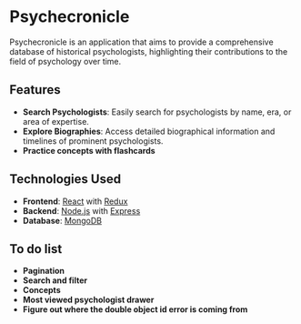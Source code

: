 # Psychecronicle

Psychecronicle is an application that aims to provide a comprehensive database of historical psychologists, highlighting their contributions to the field of psychology over time.

## Features

- **Search Psychologists**: Easily search for psychologists by name, era, or area of expertise.
- **Explore Biographies**: Access detailed biographical information and timelines of prominent psychologists.
- **Practice concepts with flashcards**

## Technologies Used

- **Frontend**: [React](https://reactjs.org/) with [Redux](https://redux.js.org/)
- **Backend**: [Node.js](https://nodejs.org/) with [Express](https://expressjs.com/)
- **Database**: [MongoDB](https://www.mongodb.com/)

## To do list
- **Pagination**
- **Search and filter**
- **Concepts**
- **Most viewed psychologist drawer**
- **Figure out where the double object id error is coming from**
  




